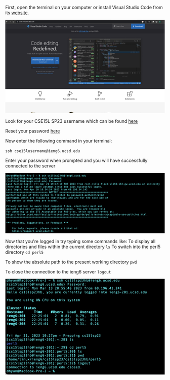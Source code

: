 First, open the terminal on your computer or install Visual Studio Code from its [website](https://code.visualstudio.com/).

![VS Code Website](vs.png)



Look for your CSE15L SP23 username which can be found [here](https://sdacs.ucsd.edu/~icc/index.php)

Reset your password [here](https://password.ucsd.edu/)

Now enter the following command in your terminal:

`ssh cse15lusername@ieng6.ucsd.edu`

Enter your password when prompted and you will have successfully connected to the server

![Login Screen](connect.png)

Now that you're logged in try typing some commands like:
To display all directories and files within the current directory
`ls`
To switch into the perl5 directory
`cd perl5`


To show the absolute path to the present working directory
`pwd`

To close the connection to the ieng6 server
`logout`


![Commands Screen](commandsamples.png)

